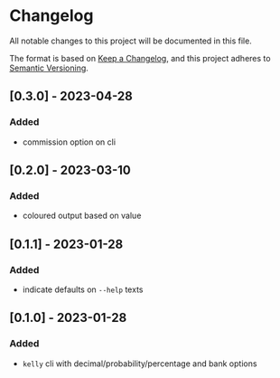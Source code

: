 # Changelog

All notable changes to this project will be documented in this file.

The format is based on [Keep a Changelog](https://keepachangelog.com/en/1.0.0/),
and this project adheres to [Semantic Versioning](https://semver.org/spec/v2.0.0.html).

## [0.3.0] - 2023-04-28

### Added

- commission option on cli

## [0.2.0] - 2023-03-10

### Added

- coloured output based on value

###

## [0.1.1] - 2023-01-28

### Added

- indicate defaults on `--help` texts

## [0.1.0] - 2023-01-28

### Added

- `kelly` cli with decimal/probability/percentage and bank options
